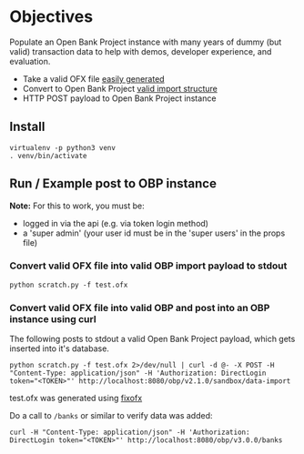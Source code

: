 # Objectives

Populate an Open Bank Project instance with many years of dummy (but valid) transaction data
to help with demos, developer experience, and evaluation.

- Take a valid OFX file [easily generated](https://github.com/chrisjsimpson/fixofx)
- Convert to Open Bank Project [valid import structure](https://raw.githubusercontent.com/OpenBankProject/OBP-API/develop/src/main/scala/code/api/sandbox/example_data/2016-04-28/example_import.json)
- HTTP POST payload to Open Bank Project instance

## Install

```
virtualenv -p python3 venv
. venv/bin/activate
```


## Run / Example post to OBP instance

**Note:** For this to work, you must be:

- logged in via the api (e.g. via token login method)
- a 'super admin' (your user id must be in the 'super users' in the props file)

### Convert valid OFX file into valid OBP import payload to stdout
```
python scratch.py -f test.ofx
```
### Convert valid OFX file into valid OBP and post into an OBP instance using curl

The following posts to stdout a valid Open Bank Project payload, which gets inserted into it's database. 

    python scratch.py -f test.ofx 2>/dev/null | curl -d @- -X POST -H "Content-Type: application/json" -H 'Authorization: DirectLogin token="<TOKEN>"' http://localhost:8080/obp/v2.1.0/sandbox/data-import

test.ofx was generated using [fixofx](https://github.com/chrisjsimpson/fixofx#command-line-operation)


Do a call to `/banks` or similar to verify data was added:

    curl -H "Content-Type: application/json" -H 'Authorization: DirectLogin token="<TOKEN>"' http://localhost:8080/obp/v3.0.0/banks 


